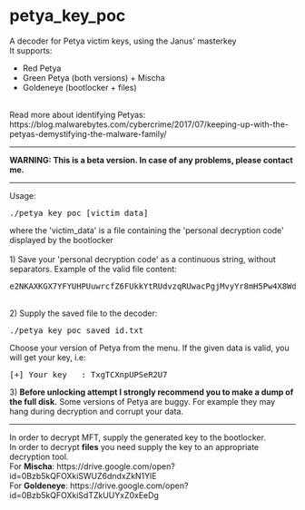 # petya_key_poc
A decoder for Petya victim keys, using the Janus' masterkey</br>
It supports:
+ Red Petya
+ Green Petya (both versions) + Mischa
+ Goldeneye (bootlocker + files)
</br>
Read more about identifying Petyas: https://blog.malwarebytes.com/cybercrime/2017/07/keeping-up-with-the-petyas-demystifying-the-malware-family/
<hr/>
<b>
WARNING: This is a beta version. In case of any problems, please contact me.
</b>
<hr/>
Usage:
<pre>
./petya_key_poc [victim_data]
</pre>
where the 'victim_data' is a file containing the 'personal decryption code' displayed by the bootlocker</br></br>
1) Save your 'personal decryption code' as a continuous string, without separators. Example of the valid file content:
<pre>
e2NKAXKGX7YFYUHPUuwrcfZ6FUkkYtRUdvzqRUwacPgjMvyYr8mH5Pw4X8Wdt6XgLrK7G7m1TVVeBdVzRDayyHFWp76353A1
</pre><br/>
2) Supply the saved file to the decoder:<br/>
<pre>
./petya_key_poc saved_id.txt
</pre>
Choose your version of Petya from the menu. If the given data is valid, you will get your key, i.e:
<pre>
[+] Your key   : TxgTCXnpUPSeR2U7
</pre>
3) <b>Before unlocking attempt I strongly recommend you to make a dump of the full disk.</b> Some versions of Petya are buggy. For example they may hang during decryption and corrupt your data.
<hr/>
In order to decrypt MFT, supply the generated key to the bootlocker.<br/>
In order to decrypt <b>files</b> you need supply the key to an appropriate decryption tool.<br/>
For <b>Mischa</b>:
https://drive.google.com/open?id=0Bzb5kQFOXkiSWUZ6dndxZkN1YlE
<br/>
For <b>Goldeneye</b>:
https://drive.google.com/open?id=0Bzb5kQFOXkiSdTZkUUYxZ0xEeDg
